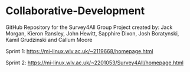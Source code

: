 # Collaborative-Development
GitHub Repository for the Survey4All Group Project created by: Jack Morgan, Kieron Ransley, John Hewitt, Sapphire Dixon, Josh Boratynski, Kamil Grudzinski and Callum Moore

Sprint 1: https://mi-linux.wlv.ac.uk/~2119668/homepage.html

Sprint 2: https://mi-linux.wlv.ac.uk/~2201053/Survey4All/homepage.html
